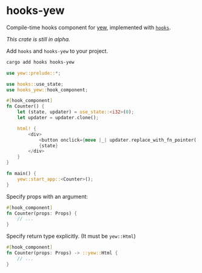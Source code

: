 # hooks-yew

Compile-time hooks component for [yew](https://yew.rs/),
implemented with [`hooks`](https://github.com/frender-rs/hooks).

_This crate is still in alpha._

Add `hooks` and `hooks-yew` to your project.

```sh
cargo add hooks hooks-yew
```

```rust
use yew::prelude::*;

use hooks::use_state;
use hooks_yew::hook_component;

#[hook_component]
fn Counter() {
    let (state, updater) = use_state::<i32>(0);
    let updater = updater.clone();

    html! {
        <div>
            <button onclick={move |_| updater.replace_with_fn_pointer(|v| *v + 1)}>{ "+1" }</button>
            {state}
        </div>
    }
}

fn main() {
    yew::start_app::<Counter>();
}
```

Specify props with an argument:

```rust
#[hook_component]
fn Counter(props: Props) {
    // ...
}
```

Specify return type explicitly. (It must be `yew::Html`)

```rust
#[hook_component]
fn Counter(props: Props) -> ::yew::Html {
    // ...
}
```
